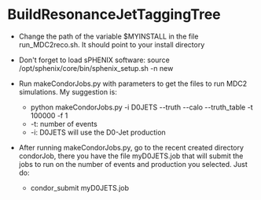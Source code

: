 # BuildResonanceJetTaggingTree

* Change the path of the variable $MYINSTALL in the file run_MDC2reco.sh. It should point to your install directory
* Don't forget to load sPHENIX software: source /opt/sphenix/core/bin/sphenix_setup.sh -n new
* Run makeCondorJobs.py with parameters to get the files to run MDC2 simulations. My suggestion is:
  * python makeCondorJobs.py -i D0JETS --truth --calo --truth_table -t 100000 -f 1
  * -t: number of events
  * -i: D0JETS will use the D0-Jet production

* After running makeCondorJobs.py, go to the recent created directory condorJob, there you have the file myD0JETS.job that will submit the jobs to run on the number of events and production you selected. Just do:
  * condor_submit myD0JETS.job
